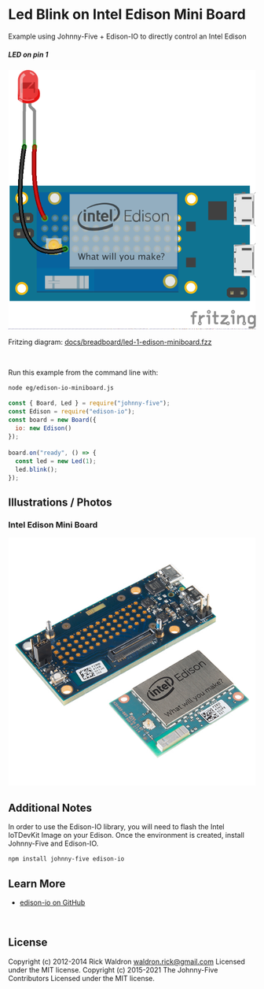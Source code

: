 <!--remove-start-->

# Led Blink on Intel Edison Mini Board

<!--remove-end-->


Example using Johnny-Five + Edison-IO to directly control an Intel Edison





##### LED on pin 1



![docs/breadboard/led-1-edison-miniboard.png](breadboard/led-1-edison-miniboard.png)<br>

Fritzing diagram: [docs/breadboard/led-1-edison-miniboard.fzz](breadboard/led-1-edison-miniboard.fzz)

&nbsp;




Run this example from the command line with:
```bash
node eg/edison-io-miniboard.js
```


```javascript
const { Board, Led } = require("johnny-five");
const Edison = require("edison-io");
const board = new Board({
  io: new Edison()
});

board.on("ready", () => {
  const led = new Led(1);
  led.blink();
});


```


## Illustrations / Photos


### Intel Edison Mini Board



![docs/images/edison-mini-board.jpg](images/edison-mini-board.jpg)  






## Additional Notes
In order to use the Edison-IO library, you will need to flash the Intel IoTDevKit Image
on your Edison. Once the environment is created, install Johnny-Five and Edison-IO.
```sh
npm install johnny-five edison-io
```


## Learn More

- [edison-io on GitHub](https://github.com/rwaldron/edison-io/)

&nbsp;

<!--remove-start-->

## License
Copyright (c) 2012-2014 Rick Waldron <waldron.rick@gmail.com>
Licensed under the MIT license.
Copyright (c) 2015-2021 The Johnny-Five Contributors
Licensed under the MIT license.

<!--remove-end-->
